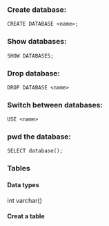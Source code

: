 ### Create database:
```
CREATE DATABASE <name>;
```
### Show databases:
```
SHOW DATABASES;
```
### Drop database:
```
DROP DATABASE <name>
```
### Switch between databases:
```
USE <name>
```
### pwd the database:
```
SELECT database();
```
### Tables 
#### Data types
int
varchar(<number of chars>)
#### Creat a table

